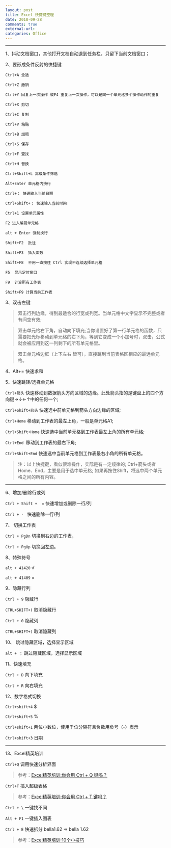 ```yaml
---
layout: post
title: Excel 快捷键整理
date: 2018-09-28
comments: true
external-url:
categories: Office 
---
```



---


1、抖动文档窗口，其他打开文档自动退到任务栏，只留下当前文档窗口；

2、要形成条件反射的快捷键

~~~
Ctrl+A 全选

Ctrl+Z 撤销

Ctrl+Y 回复上一次操作 或F4 重复上一次操作，可以是同一个单元格多个操作动作的重复

Ctrl+X 剪切

Ctrl+C 复制

Ctrl+V 粘贴

Ctrl+B 加粗

Ctrl+S 保存

Ctrl+F 查找

Ctrl+H 替换

Ctrl+Shift+L 高级条件筛选

Alt+Enter 单元格内换行

Ctrl+； 快速输入当前日期 

Ctrl+Shift+； 快速输入当前时间

Ctrl+1 设置单元属性

F2 进入编辑单元格

alt + Enter 强制换行 

Shift+F2  批注

Shift+F3  插入函数

Shift+F8  不用一直按住 Ctrl 实现不连续选择单元格

F5  显示定位窗口

F9  计算所有工作表

Shift+F9 计算当前工作表

~~~



3、双击左键

>双击行列边缘，得到最适合的行宽或列宽。当单元格中文字显示不完整或者有间空有效;

>双击单元格右下角，自动向下填充;当你设置好了第一行单元格的函数，只需要把光标移动到单元格的右下角，等到它变成一个小加号时，双击，公式就会被应用到这一列剩下的所有单元格里。


>双击单元格边框（上下左右 皆可），直接跳到当前表格区相应的最远单元格。

4、Alt+= 快速求和


5、快速跳转/选择单元格


`Ctrl+箭头` 快速移动到数据箭头方向区域的边缘。此处箭头指的是键盘上的四个方向键→↓←↑中的任何一个;

`Ctrl+Shift+箭头` 快速选中前单元格到箭头方向边缘的区域;

`Ctrl+Home` 移动到工作表的最左上角，一般是单元格A1;

`Ctrl+Shift+Home` 快速选中当前单元格到工作表最左上角的所有单元格;

`Ctrl+End `移动到工作表的最右下角;

`Ctrl+Shift+End` 快速选中当前单元格到工作表最右小角的所有单元格。

>注：以上快捷键，看似很难操作，实际是有一定规律的;
 Ctrl+箭头或者Home、End，主要是用于选中单元格;
 如果再按住Shift，将选中两个单元格之间的所有内容。


---

6、增加/删除行或列

`Ctrl + Shift +  =` 快速增加或删除一行/列

`Ctrl + - `    快速删除一行/列

7、 切换工作表

`Ctrl + PgDn`   切换到右边的工作表，

`Ctrl + PgUp`   切换回左边。

8、特殊符号

`alt + 41420`  √ 

`alt + 41409`  ×

9、隐藏行列

`Ctrl + 9` 隐藏行

`CTRL+SHIFT+(` 取消隐藏行

`Ctrl + 0` 隐藏列

`CTRL+SHIFT+)` 取消隐藏列


10、 跳过隐藏区域，选择显示区域

`alt + ；` 跳过隐藏区域，选择显示区域


11、快速填充

`Ctrl + D`  向下填充

`Ctrl + R`  向右填充
 

12、数字格式切换

`Ctrl+shift+4`  $

`Ctrl+shift+5`  %

`Ctrl+shift+1`  两位小数位，使用千位分隔符且负数用负号（-）表示

`Ctrl+shift+3`  日期

---

13、Excel精英培训 

`Ctrl+Q` 调用快速分析界面

>参考：[Excel精英培训:你会用 Ctrl + Q 键吗？](http://mp.weixin.qq.com/s?__biz=MjM5NDYyNzAzNQ==&mid=2652913403&idx=1&sn=532639b3d9b4661d0b9fb160cea24bd0&chksm=bd50724f8a27fb59d49fbed4970a792436ac706a1e89b169172e5b61224a6d7512329bca6813&mpshare=1&scene=1&srcid=0929vkR6RLs3Ueq5ytZJEUJt#rd)


`Ctrl+T` 插入超级表格

>参考：[Excel精英培训:你会用 Ctrl + T 键吗？](https://mp.weixin.qq.com/s?__biz=MjM5NDYyNzAzNQ==&mid=2652913125&idx=1&sn=eca7ed59ff07ef2c6db3293e4eca7f34&chksm=bd5071518a27f847d4aad4a143ab90bf0847515d67b0718d684998cda1a9cccb3d977edd02a0&mpshare=1&scene=1&srcid=0929ZeUX2z0N4cPyme5nUCIt#rd)

`Ctrl + \` 一键找不同

`Alt + F1` 一键插入图表

`Ctrl + E` 快速拆分  bella1.62 => bella   1.62


>参考：[Excel精英培训:10个小技巧](http://mp.weixin.qq.com/s?__biz=MjM5NDYyNzAzNQ==&mid=2652913229&idx=1&sn=56d5f7ff1ec32265e226eb9a07e7b8b0&chksm=bd5072f98a27fbef12834fe883837fcc813751f1307e8ed627f82f708456fdbae93c9deff212&mpshare=1&scene=1&srcid=0929GJ32GU7SZ51wPF98TToM#rd)